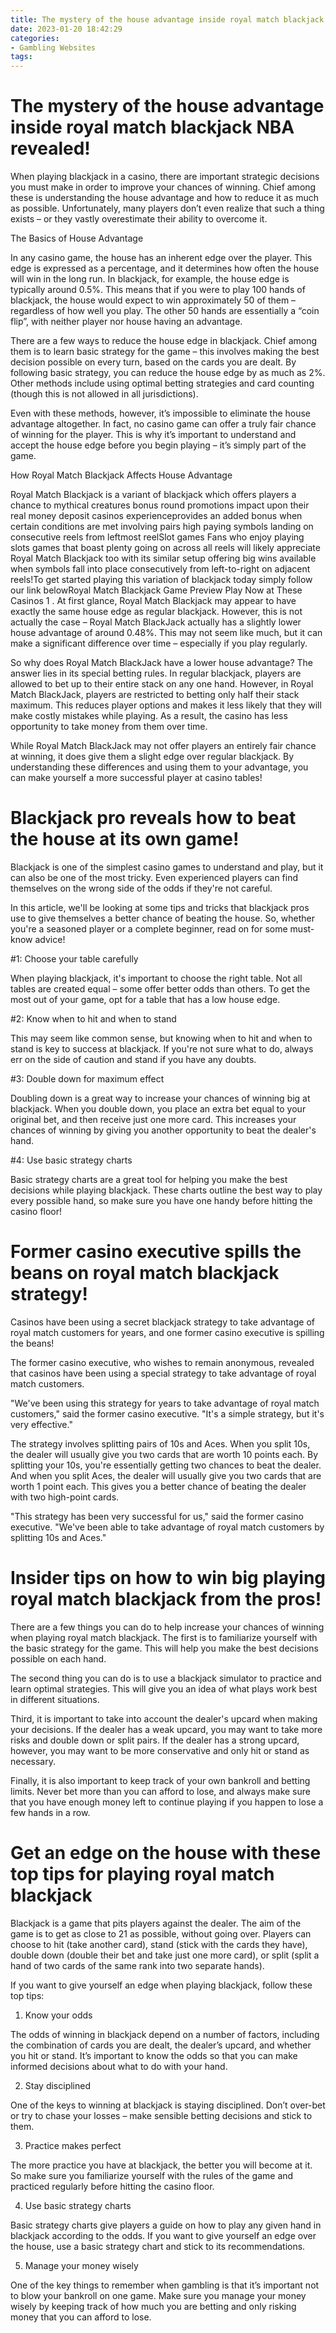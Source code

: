 ```yaml
---
title: The mystery of the house advantage inside royal match blackjack NBA revealed!
date: 2023-01-20 18:42:29
categories:
- Gambling Websites
tags:
---
```



#  The mystery of the house advantage inside royal match blackjack NBA revealed!

When playing blackjack in a casino, there are important strategic decisions you must make in order to improve your chances of winning. Chief among these is understanding the house advantage and how to reduce it as much as possible. Unfortunately, many players don’t even realize that such a thing exists – or they vastly overestimate their ability to overcome it.

The Basics of House Advantage

In any casino game, the house has an inherent edge over the player. This edge is expressed as a percentage, and it determines how often the house will win in the long run. In blackjack, for example, the house edge is typically around 0.5%. This means that if you were to play 100 hands of blackjack, the house would expect to win approximately 50 of them – regardless of how well you play. The other 50 hands are essentially a “coin flip”, with neither player nor house having an advantage.

There are a few ways to reduce the house edge in blackjack. Chief among them is to learn basic strategy for the game – this involves making the best decision possible on every turn, based on the cards you are dealt. By following basic strategy, you can reduce the house edge by as much as 2%. Other methods include using optimal betting strategies and card counting (though this is not allowed in all jurisdictions).

Even with these methods, however, it’s impossible to eliminate the house advantage altogether. In fact, no casino game can offer a truly fair chance of winning for the player. This is why it’s important to understand and accept the house edge before you begin playing – it’s simply part of the game.

How Royal Match Blackjack Affects House Advantage

Royal Match Blackjack is a variant of blackjack which offers players a chance to mythical creatures bonus round promotions impact upon their real money deposit casinos experienceprovides an added bonus when certain conditions are met involving pairs high paying symbols landing on consecutive reels from leftmost reelSlot games Fans who enjoy playing slots games that boast plenty going on across all reels will likely appreciate Royal Match Blackjack too with its similar setup offering big wins available when symbols fall into place consecutively from left-to-right on adjacent reels!To get started playing this variation of blackjack today simply follow our link belowRoyal Match Blackjack Game Preview Play Now at These Casinos 1 . At first glance, Royal Match Blackjack may appear to have exactly the same house edge as regular blackjack. However, this is not actually the case – Royal Match BlackJack actually has a slightly lower house advantage of around 0.48%. This may not seem like much, but it can make a significant difference over time – especially if you play regularly.

So why does Royal Match BlackJack have a lower house advantage? The answer lies in its special betting rules. In regular blackjack, players are allowed to bet up to their entire stack on any one hand. However, in Royal Match BlackJack, players are restricted to betting only half their stack maximum. This reduces player options and makes it less likely that they will make costly mistakes while playing. As a result, the casino has less opportunity to take money from them over time.

While Royal Match BlackJack may not offer players an entirely fair chance at winning, it does give them a slight edge over regular blackjack. By understanding these differences and using them to your advantage, you can make yourself a more successful player at casino tables!

#  Blackjack pro reveals how to beat the house at its own game!

Blackjack is one of the simplest casino games to understand and play, but it can also be one of the most tricky. Even experienced players can find themselves on the wrong side of the odds if they're not careful.

In this article, we'll be looking at some tips and tricks that blackjack pros use to give themselves a better chance of beating the house. So, whether you're a seasoned player or a complete beginner, read on for some must-know advice!

#1: Choose your table carefully

When playing blackjack, it's important to choose the right table. Not all tables are created equal – some offer better odds than others. To get the most out of your game, opt for a table that has a low house edge.

#2: Know when to hit and when to stand

This may seem like common sense, but knowing when to hit and when to stand is key to success at blackjack. If you're not sure what to do, always err on the side of caution and stand if you have any doubts.

#3: Double down for maximum effect

Doubling down is a great way to increase your chances of winning big at blackjack. When you double down, you place an extra bet equal to your original bet, and then receive just one more card. This increases your chances of winning by giving you another opportunity to beat the dealer's hand.

#4: Use basic strategy charts

Basic strategy charts are a great tool for helping you make the best decisions while playing blackjack. These charts outline the best way to play every possible hand, so make sure you have one handy before hitting the casino floor!

#  Former casino executive spills the beans on royal match blackjack strategy!

Casinos have been using a secret blackjack strategy to take advantage of royal match customers for years, and one former casino executive is spilling the beans!

The former casino executive, who wishes to remain anonymous, revealed that casinos have been using a special strategy to take advantage of royal match customers.

"We've been using this strategy for years to take advantage of royal match customers," said the former casino executive. "It's a simple strategy, but it's very effective."

The strategy involves splitting pairs of 10s and Aces. When you split 10s, the dealer will usually give you two cards that are worth 10 points each. By splitting your 10s, you're essentially getting two chances to beat the dealer. And when you split Aces, the dealer will usually give you two cards that are worth 1 point each. This gives you a better chance of beating the dealer with two high-point cards.

"This strategy has been very successful for us," said the former casino executive. "We've been able to take advantage of royal match customers by splitting 10s and Aces."

#  Insider tips on how to win big playing royal match blackjack from the pros!

There are a few things you can do to help increase your chances of winning when playing royal match blackjack. The first is to familiarize yourself with the basic strategy for the game. This will help you make the best decisions possible on each hand.

The second thing you can do is to use a blackjack simulator to practice and learn optimal strategies. This will give you an idea of what plays work best in different situations.

Third, it is important to take into account the dealer's upcard when making your decisions. If the dealer has a weak upcard, you may want to take more risks and double down or split pairs. If the dealer has a strong upcard, however, you may want to be more conservative and only hit or stand as necessary.

Finally, it is also important to keep track of your own bankroll and betting limits. Never bet more than you can afford to lose, and always make sure that you have enough money left to continue playing if you happen to lose a few hands in a row.

#  Get an edge on the house with these top tips for playing royal match blackjack

Blackjack is a game that pits players against the dealer. The aim of the game is to get as close to 21 as possible, without going over. Players can choose to hit (take another card), stand (stick with the cards they have), double down (double their bet and take just one more card), or split (split a hand of two cards of the same rank into two separate hands).

If you want to give yourself an edge when playing blackjack, follow these top tips:

1. Know your odds

The odds of winning in blackjack depend on a number of factors, including the combination of cards you are dealt, the dealer’s upcard, and whether you hit or stand. It’s important to know the odds so that you can make informed decisions about what to do with your hand.

2. Stay disciplined

One of the keys to winning at blackjack is staying disciplined. Don’t over-bet or try to chase your losses – make sensible betting decisions and stick to them.

3. Practice makes perfect

The more practice you have at blackjack, the better you will become at it. So make sure you familiarize yourself with the rules of the game and practiced regularly before hitting the casino floor.

4. Use basic strategy charts

Basic strategy charts give players a guide on how to play any given hand in blackjack according to the odds. If you want to give yourself an edge over the house, use a basic strategy chart and stick to its recommendations.

5. Manage your money wisely

One of the key things to remember when gambling is that it’s important not to blow your bankroll on one game. Make sure you manage your money wisely by keeping track of how much you are betting and only risking money that you can afford to lose.